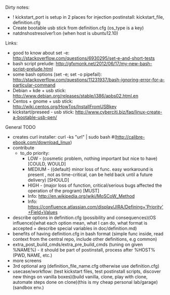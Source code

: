 Dirty notes:
 - ! kickstart_port is setup in 2 places for injection postinstall: kickstart_file, definition.cfg
 - Create bootable usb stick from definition.cfg (os_type is a key)
 - natdnshostresolver1:on (when host is ubuntu12.10)

Links: 
 - good to know about set -e: http://stackoverflow.com/questions/6930295/set-e-and-short-tests
 - bash script prelude: http://gfxmonk.net/2012/06/17/my-new-bash-script-prelude.html
 - some bash options (set -e; set -o pipefail): http://stackoverflow.com/questions/11231937/bash-ignoring-error-for-a-particular-command
 - Debian + kde + usb stick: http://www.debian.org/releases/stable/i386/apbs02.html.en
 - Centos + gnome + usb stick: http://wiki.centos.org/HowTos/InstallFromUSBkey
 - kickstart/preseed - usb stick:  http://www.cyberciti.biz/faq/linux-create-a-bootable-usb-pen/

General TODO
 - creates curl installer: curl -ks "url" | sudo bash #(http://calibre-ebook.com/download_linux)
 - contribute
    - to_do priority:
        - LOW - (cosmetic problem, nothing important but nice to have) [COULD, WOULD]
        - MEDIUM - ({default} minor loss of func. easy workaround is present , not as time-critical, can be held back until a future delivery) [SHOULD]
        - HIGH - (major loss of function, critical/serious bugs affected the operation of the program) [MUST]
        - Info: http://en.wikipedia.org/wiki/MoSCoW_Method
        - Info: https://confluence.atlassian.com/display/JIRA/Defining+'Priority'+Field+Values
 - describe options in definition.cfg (possibility and consequences)(OS influence)(what each option mean, what I can do, what format is accepted + describe special variables in doc/definition.md)
 - benefits of having definition.cfg in bash format (simple func inside, read context from the central repo, include other definitions, e.g common)
 - extra_post_build_cmds/extra_pre_build_cmds (tuning on given %NAME%) - it should be part of postinstall, process after %HOST% (PWD, NAME, etc.)
 - more screens
 - 3rd optional arg (definition_file_name.cfg otherwise use definition.cfg)
 - usecase/workflow: (test kickstart files, test postinstall scripts, discover new things on vanilla boxes)(build vanilla, clone, play with clone, automate steps done on clone)(this is my cheap personal lab/garage)(sandbox env.)
